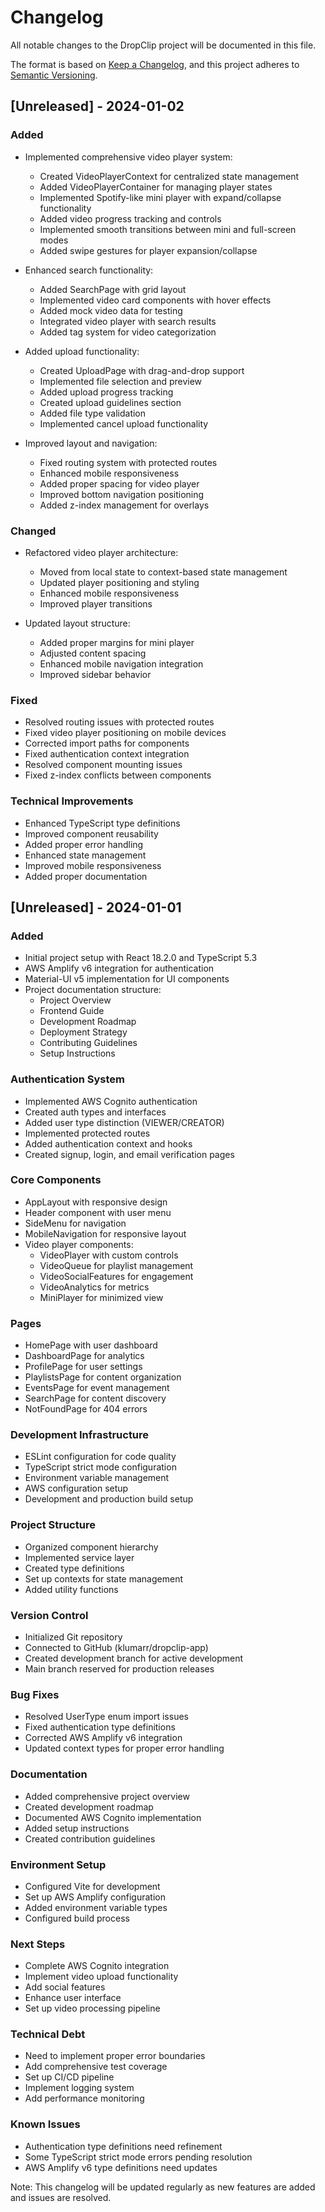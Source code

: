 # Changelog

All notable changes to the DropClip project will be documented in this file.

The format is based on [Keep a Changelog](https://keepachangelog.com/en/1.0.0/),
and this project adheres to [Semantic Versioning](https://semver.org/spec/v2.0.0.html).

## [Unreleased] - 2024-01-02

### Added

- Implemented comprehensive video player system:

  - Created VideoPlayerContext for centralized state management
  - Added VideoPlayerContainer for managing player states
  - Implemented Spotify-like mini player with expand/collapse functionality
  - Added video progress tracking and controls
  - Implemented smooth transitions between mini and full-screen modes
  - Added swipe gestures for player expansion/collapse

- Enhanced search functionality:

  - Added SearchPage with grid layout
  - Implemented video card components with hover effects
  - Added mock video data for testing
  - Integrated video player with search results
  - Added tag system for video categorization

- Added upload functionality:

  - Created UploadPage with drag-and-drop support
  - Implemented file selection and preview
  - Added upload progress tracking
  - Created upload guidelines section
  - Added file type validation
  - Implemented cancel upload functionality

- Improved layout and navigation:
  - Fixed routing system with protected routes
  - Enhanced mobile responsiveness
  - Added proper spacing for video player
  - Improved bottom navigation positioning
  - Added z-index management for overlays

### Changed

- Refactored video player architecture:

  - Moved from local state to context-based state management
  - Updated player positioning and styling
  - Enhanced mobile responsiveness
  - Improved player transitions

- Updated layout structure:
  - Added proper margins for mini player
  - Adjusted content spacing
  - Enhanced mobile navigation integration
  - Improved sidebar behavior

### Fixed

- Resolved routing issues with protected routes
- Fixed video player positioning on mobile devices
- Corrected import paths for components
- Fixed authentication context integration
- Resolved component mounting issues
- Fixed z-index conflicts between components

### Technical Improvements

- Enhanced TypeScript type definitions
- Improved component reusability
- Added proper error handling
- Enhanced state management
- Improved mobile responsiveness
- Added proper documentation

## [Unreleased] - 2024-01-01

### Added

- Initial project setup with React 18.2.0 and TypeScript 5.3
- AWS Amplify v6 integration for authentication
- Material-UI v5 implementation for UI components
- Project documentation structure:
  - Project Overview
  - Frontend Guide
  - Development Roadmap
  - Deployment Strategy
  - Contributing Guidelines
  - Setup Instructions

### Authentication System

- Implemented AWS Cognito authentication
- Created auth types and interfaces
- Added user type distinction (VIEWER/CREATOR)
- Implemented protected routes
- Added authentication context and hooks
- Created signup, login, and email verification pages

### Core Components

- AppLayout with responsive design
- Header component with user menu
- SideMenu for navigation
- MobileNavigation for responsive layout
- Video player components:
  - VideoPlayer with custom controls
  - VideoQueue for playlist management
  - VideoSocialFeatures for engagement
  - VideoAnalytics for metrics
  - MiniPlayer for minimized view

### Pages

- HomePage with user dashboard
- DashboardPage for analytics
- ProfilePage for user settings
- PlaylistsPage for content organization
- EventsPage for event management
- SearchPage for content discovery
- NotFoundPage for 404 errors

### Development Infrastructure

- ESLint configuration for code quality
- TypeScript strict mode configuration
- Environment variable management
- AWS configuration setup
- Development and production build setup

### Project Structure

- Organized component hierarchy
- Implemented service layer
- Created type definitions
- Set up contexts for state management
- Added utility functions

### Version Control

- Initialized Git repository
- Connected to GitHub (klumarr/dropclip-app)
- Created development branch for active development
- Main branch reserved for production releases

### Bug Fixes

- Resolved UserType enum import issues
- Fixed authentication type definitions
- Corrected AWS Amplify v6 integration
- Updated context types for proper error handling

### Documentation

- Added comprehensive project overview
- Created development roadmap
- Documented AWS Cognito implementation
- Added setup instructions
- Created contribution guidelines

### Environment Setup

- Configured Vite for development
- Set up AWS Amplify configuration
- Added environment variable types
- Configured build process

### Next Steps

- Complete AWS Cognito integration
- Implement video upload functionality
- Add social features
- Enhance user interface
- Set up video processing pipeline

### Technical Debt

- Need to implement proper error boundaries
- Add comprehensive test coverage
- Set up CI/CD pipeline
- Implement logging system
- Add performance monitoring

### Known Issues

- Authentication type definitions need refinement
- Some TypeScript strict mode errors pending resolution
- AWS Amplify v6 type definitions need updates

Note: This changelog will be updated regularly as new features are added and issues are resolved.
